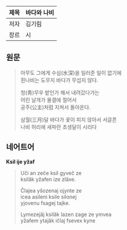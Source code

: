 | 제목 | 바다와 나비 |
|-|-|
| 저자 | 김기림 |
| 장르 | 시 |
## 원문
> 아무도 그에게 수심(水深)을 일러준 일이 없기에  
> 흰나비는 도무지 바다가 무섭지 않다.  
> 
> 청(靑)무우 밭인가 해서 내려갔다가는  
> 어린 날개가 물결에 절어서  
> 공주(公主)처럼 지쳐서 돌아온다.  
>
> 삼월(三月)달 바다가 꽃이 피지 않아서 서글픈  
> 나비 허리에 새파란 초생달이 시리다

## 네어트어
**Ksil ije yžaf**
> Uči an zeče ksil gyveč ze  
> ksilăk yžafen ize zlăxe.  
>
> Člajea yšozenaj ojynte ze  
> icea asileni ksile silonej  
> yjovenu fsagej tajke.
>
> Lymezejăj ksilăk lazen zage ze ymvea  
> yžafem ytajăk ičlaj fsevex kyne